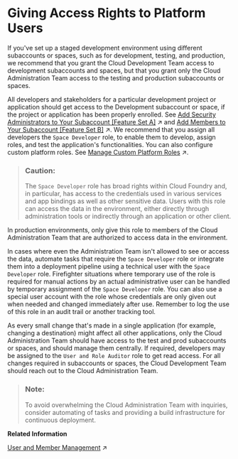 <!-- loioa03d08e4038b46d480c410395593bbd2 -->

# Giving Access Rights to Platform Users

If you've set up a staged development environment using different subaccounts or spaces, such as for development, testing, and production, we recommend that you grant the Cloud Development Team access to development subaccounts and spaces, but that you grant only the Cloud Administration Team access to the testing and production subaccounts or spaces.

All developers and stakeholders for a particular development project or application should get access to the Development subaccount or space, if the project or application has been properly enrolled. See [Add Security Administrators to Your Subaccount [Feature Set A]](https://help.sap.com/viewer/65de2977205c403bbc107264b8eccf4b/Validation/en-US/fea877c449ba4c5fbb0aafd92a80afb4.html "Running on the cloud management tools feature set A: Security administrators manage the user and role assignments in their subaccounts. They also determine which identity providers their subaccounts trust.") :arrow_upper_right: and [Add Members to Your Subaccount [Feature Set B]](https://help.sap.com/viewer/65de2977205c403bbc107264b8eccf4b/Validation/en-US/1e1b7b60bb1b4764a2d4bb96bd73182d.html "Add members to your subaccount by assigning them a predefined role collection.") :arrow_upper_right:. We recommend that you assign all developers the `Space Developer` role, to enable them to develop, assign roles, and test the application's functionalities. You can also configure custom platform roles. See [Manage Custom Platform Roles](https://help.sap.com/viewer/ea72206b834e4ace9cd834feed6c0e09/Cloud/en-US/ede5f721e78e4d678c87c8a200c564ca.html "Subaccount administrators can define custom platform roles and assign them to the members of its subaccounts.") :arrow_upper_right:.

> ### Caution:  
> The `Space Developer` role has broad rights within Cloud Foundry and, in particular, has access to the credentials used in various services and app bindings as well as other sensitive data. Users with this role can access the data in the environment, either directly through administration tools or indirectly through an application or other client.

In production environments, only give this role to members of the Cloud Administration Team that are authorized to access data in the environment.

In cases where even the Administration Team isn't allowed to see or access the data, automate tasks that require the `Space Developer` role or integrate them into a deployment pipeline using a technical user with the `Space Developer` role. Firefighter situations where temporary use of the role is required for manual actions by an actual administrative user can be handled by temporary assignment of the `Space Developer` role. You can also use a special user account with the role whose credentials are only given out when needed and changed immediately after use. Remember to log the use of this role in an audit trail or another tracking tool.

As every small change that's made in a single application \(for example, changing a destination\) might affect all other applications, only the Cloud Administration Team should have access to the test and prod subaccounts or spaces, and should manage them centrally. If required, developers may be assigned to the `User and Role Auditor` role to get read access. For all changes required in subaccounts or spaces, the Cloud Development Team should reach out to the Cloud Administration Team.

> ### Note:  
> To avoid overwhelming the Cloud Administration Team with inquiries, consider automating of tasks and providing a build infrastructure for continuous deployment.

**Related Information**  


[User and Member Management](https://help.sap.com/viewer/65de2977205c403bbc107264b8eccf4b/Validation/en-US/cc1c676b43904066abb2a4838cbd0c37.html "On the cloud platform, member management happens at all levels from global account to space, while user management is done for deployed applications.") :arrow_upper_right:

